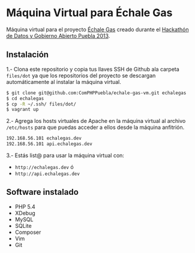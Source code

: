 # Máquina Virtual para Échale Gas

Máquina virtual para el proyecto [Échale Gas](http://echalegas.comunidadphppuebla.com/) 
creado durante el
[Hackathón de Datos y Gobierno Abierto Puebla 2013](https://www.facebook.com/OpenDataPuebla).

## Instalación

1.- Clona este repositorio y copia tus llaves SSH de Github ala carpeta `files/dot` ya que
los repositorios del proyecto se descargan automáticamente al instalar la máquina virtual.
```bash
$ git clone git@github.com:ComPHPPuebla/echale-gas-vm.git echalegas
$ cd echalegas
$ cp -R ~/.ssh/ files/dot/
$ vagrant up
```

2.- Agrega los hosts virtuales de Apache en la máquina virtual al archivo `/etc/hosts` 
para que puedas acceder a ellos desde la máquina anfitrión.
```bash
192.168.56.101 echalegas.dev
192.168.56.101 api.echalegas.dev
```

3.- Estás list@ para usar la máquina virtual con:
* `http://echalegas.dev` ó
* `http://api.echalegas.dev`

## Software instalado

* PHP 5.4
* XDebug
* MySQL
* SQLite
* Composer
* Vim
* Git

